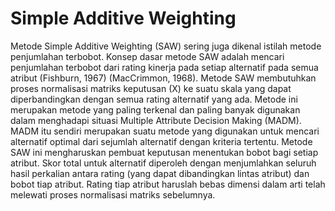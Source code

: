 # Simple Additive Weighting

Metode Simple Additive Weighting (SAW) sering juga dikenal istilah metode penjumlahan terbobot.
Konsep dasar metode SAW adalah mencari penjumlahan terbobot dari rating kinerja pada setiap alternatif pada semua atribut (Fishburn, 1967) (MacCrimmon, 1968).
Metode SAW membutuhkan proses normalisasi matriks keputusan (X) ke suatu skala yang dapat diperbandingkan dengan semua rating alternatif yang ada. Metode ini 
merupakan metode yang paling terkenal dan paling banyak digunakan dalam menghadapi situasi Multiple Attribute Decision Making (MADM). 
MADM itu sendiri merupakan suatu metode yang digunakan untuk mencari alternatif optimal dari sejumlah alternatif dengan kriteria tertentu.
Metode SAW ini mengharuskan pembuat keputusan menentukan bobot bagi setiap atribut. Skor total untuk alternatif diperoleh dengan menjumlahkan seluruh hasil 
perkalian antara rating (yang dapat dibandingkan lintas atribut) dan bobot tiap atribut. Rating tiap atribut haruslah bebas dimensi dalam arti telah melewati proses normalisasi matriks sebelumnya.
